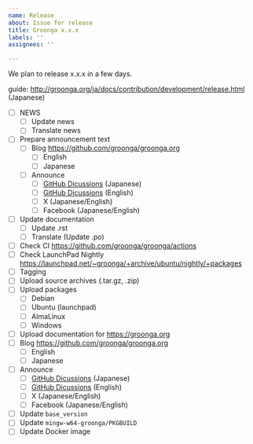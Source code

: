 ```yaml
---
name: Release
about: Issue for release
title: Groonga x.x.x
labels: ''
assignees: ''

---
```


We plan to release x.x.x in a few days.

guide: http://groonga.org/ja/docs/contribution/development/release.html (Japanese)

- [ ] NEWS
  - [ ] Update news
  - [ ] Translate news
- [ ] Prepare announcement text
  - [ ] Blog https://github.com/groonga/groonga.org
    - [ ] English
    - [ ] Japanese
  - [ ] Announce
    - [ ] [GitHub Dicussions](https://github.com/groonga/groonga/discussions/categories/releases) (Japanese)
    - [ ] [GitHub Dicussions](https://github.com/groonga/groonga/discussions/categories/releases) (English)
    - [ ] X (Japanese/English)
    - [ ] Facebook (Japanese/English)
- [ ] Update documentation
  - [ ] Update .rst
  - [ ] Translate (Update .po)
- [ ] Check CI https://github.com/groonga/groonga/actions
- [ ] Check LaunchPad Nightly https://launchpad.net/~groonga/+archive/ubuntu/nightly/+packages
- [ ] Tagging
- [ ] Upload source archives (.tar.gz, .zip)
- [ ] Upload packages
  - [ ] Debian
  - [ ] Ubuntu (launchpad)
  - [ ] AlmaLinux
  - [ ] Windows
- [ ] Upload documentation for https://groonga.org
- [ ] Blog https://github.com/groonga/groonga.org
  - [ ] English
  - [ ] Japanese
- [ ] Announce
  - [ ] [GitHub Dicussions](https://github.com/groonga/groonga/discussions/categories/releases) (Japanese)
  - [ ] [GitHub Dicussions](https://github.com/groonga/groonga/discussions/categories/releases) (English)
  - [ ] X (Japanese/English)
  - [ ] Facebook (Japanese/English)
- [ ] Update `base_version`
- [ ] Update `mingw-w64-groonga/PKGBUILD`
- [ ] Update Docker image
